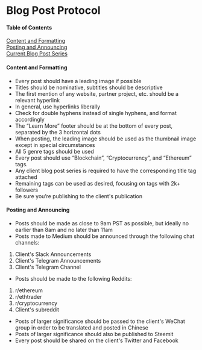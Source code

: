 # Blog Post Protocol

#### Table of Contents

[Content and Formatting](#content-and-formatting)  
[Posting and Announcing](#posting-and-announcing)  
[Current Blog Post Series](#current-blog-post-series)  

#### Content and Formatting

* Every post should have a leading image if possible
* Titles should be nominative, subtitles should be descriptive
* The first mention of any website, partner project, etc. should be a relevant hyperlink
* In general, use hyperlinks liberally
* Check for double hyphens instead of single hyphens, and format accordingly
* The “Learn More” footer should be at the bottom of every post, separated by the 3 horizontal dots
* When posting, the leading image should be used as the thumbnail image except in special circumstances
* All 5 genre tags should be used
* Every post should use “Blockchain”, “Cryptocurrency”, and “Ethereum” tags.
* Any client blog post series is required to have the corresponding title tag attached
* Remaining tags can be used as desired, focusing on tags with 2k+ followers
* Be sure you’re publishing to the client's publication

#### Posting and Announcing
* Posts should be made as close to 9am PST as possible, but ideally no earlier than 8am and no later than 11am
* Posts made to Medium should be announced through the following chat channels:
1. Client's Slack Announcements
2. Client's Telegram Announcements
3. Client's Telegram Channel
* Posts should be made to the following Reddits:
1. r/ethereum
2. r/ethtrader
3. r/cryptocurrency
4. Client's subreddit
* Posts of larger significance should be passed to the client's WeChat group in order to be translated and posted in Chinese
* Posts of larger significance should also be published to Steemit
* Every post should be shared on the client's Twitter and Facebook
